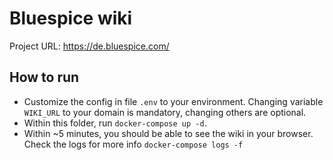 # Bluespice wiki

Project URL: https://de.bluespice.com/

## How to run
- Customize the config in file `.env` to your environment. Changing variable `WIKI_URL` to your domain is mandatory, changing others are optional.
- Within this folder, run `docker-compose up -d`.
- Within ~5 minutes, you should be able to see the wiki in your browser. Check the logs for more info `docker-compose logs -f`
